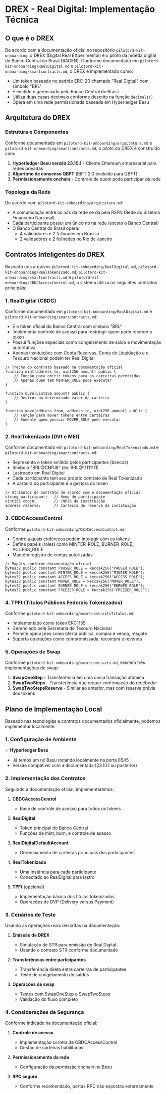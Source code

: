 # DREX - Real Digital: Implementação Técnica

## O que é o DREX

De acordo com a documentação oficial no repositório `pilotord-kit-onboarding`, o DREX (Digital Real EXperimental) é o piloto da moeda digital do Banco Central do Brasil (BACEN). Conforme documentado em `pilotord-kit-onboarding/RealDigital.md` e `pilotord-kit-onboarding/smartcontracts.md`, o DREX é implementado como:

- Um token baseado no padrão ERC-20 chamado "Real Digital" com símbolo "BRL"
- É emitido e gerenciado pelo Banco Central do Brasil
- Utiliza duas casas decimais conforme descrito na função `decimals()`
- Opera em uma rede permissionada baseada em Hyperledger Besu

## Arquitetura do DREX

### Estrutura e Componentes

Conforme documentado em `pilotord-kit-onboarding/arquitetura.md` e `pilotord-kit-onboarding/smartcontracts.md`, o piloto do DREX é construído com:

1. **Hyperledger Besu versão 23.10.1** - Cliente Ethereum empresarial para redes privadas
2. **Algoritmo de consenso QBFT** (IBFT 2.0 evoluído para QBFT)
3. **Permissionamento onchain** - Controle de quem pode participar da rede

### Topologia da Rede

De acordo com `pilotord-kit-onboarding/arquitetura.md`:

- A comunicação entre os nós da rede se dá pela RSFN (Rede do Sistema Financeiro Nacional)
- Cada participante possui um único nó na rede (exceto o Banco Central)
- O Banco Central do Brasil opera:
  - 4 validadores e 2 fullnodes em Brasília
  - 2 validadores e 2 fullnodes no Rio de Janeiro

## Contratos Inteligentes do DREX

Baseado nos arquivos `pilotord-kit-onboarding/RealDigital.md`, `pilotord-kit-onboarding/RealTokenizado.md`, `pilotord-kit-onboarding/smartcontracts.md` e `pilotord-kit-onboarding/CBDCAccessControl.md`, o sistema utiliza os seguintes contratos principais:

### 1. RealDigital (CBDC)

Conforme documentado em `pilotord-kit-onboarding/RealDigital.md` e `pilotord-kit-onboarding/smartcontracts.md`:

- É o token oficial do Banco Central com símbolo "BRL"
- Implementa controle de acesso para restringir quem pode receber o token
- Possui funções especiais como congelamento de saldo e movimentação autoritativa
- Apenas instituições com Conta Reservas, Conta de Liquidação e o Tesouro Nacional podem ter Real Digital

```solidity
// Trecho do contrato baseado na documentação oficial
function mint(address to, uint256 amount) public {
    // Função para emitir tokens para as carteiras permitidas
    // Apenas quem tem MINTER_ROLE pode executar
}

function burn(uint256 amount) public {
    // Destrói um determinado valor da carteira
}

function move(address from, address to, uint256 amount) public {
    // Função para mover tokens entre carteiras
    // Somente quem possuir MOVER_ROLE pode executar
}
```

### 2. RealTokenizado (DVt e MEt)

Conforme documentado em `pilotord-kit-onboarding/RealTokenizado.md` e `pilotord-kit-onboarding/smartcontracts.md`:

- Representa o token emitido pelos participantes (bancos)
- Símbolo "BRL@CNPJ8" (ex: BRL@11111111)
- Lastreado em Real Digital
- Cada participante tem seu próprio contrato de Real Tokenizado
- A carteira do participante é a gestora do token

```solidity
// Atributos do contrato de acordo com a documentação oficial
string participant;   // Nome do participante
uint256 cnpj8;        // CNPJ8 da instituição
address reserve;      // Carteira de reserva da instituição
```

### 3. CBDCAccessControl

Conforme `pilotord-kit-onboarding/CBDCAccessControl.md`:

- Controla quais endereços podem interagir com os tokens
- Define papéis (roles) como MINTER_ROLE, BURNER_ROLE, ACCESS_ROLE
- Mantém registro de contas autorizadas

```solidity
// Papéis conforme documentação oficial
bytes32 public constant PAUSER_ROLE = keccak256("PAUSER_ROLE");
bytes32 public constant MINTER_ROLE = keccak256("MINTER_ROLE");
bytes32 public constant ACCESS_ROLE = keccak256("ACCESS_ROLE");
bytes32 public constant MOVER_ROLE = keccak256("MOVER_ROLE");
bytes32 public constant BURNER_ROLE = keccak256("BURNER_ROLE");
bytes32 public constant FREEZER_ROLE = keccak256("FREEZER_ROLE");
```

### 4. TPFt (Títulos Públicos Federais Tokenizados)

Conforme `pilotord-kit-onboarding/smartcontractsTitulos.md`:

- Implementado como token ERC1155
- Gerenciado pela Secretaria do Tesouro Nacional
- Permite operações como oferta pública, compra e venda, resgate
- Suporta operações como compromissada, recompra e revenda

### 5. Operações de Swap

Conforme `pilotord-kit-onboarding/smartcontracts.md`, existem três implementações de swap:

1. **SwapOneStep** - Transferência em uma única transação atômica
2. **SwapTwoSteps** - Transferência que requer confirmação do recebedor
3. **SwapTwoStepsReserve** - Similar ao anterior, mas com reserva prévia dos tokens

## Plano de Implementação Local

Baseado nas tecnologias e contratos documentados oficialmente, podemos implementar localmente:

### 1. Configuração de Ambiente

✅ **Hyperledger Besu**
- Já temos um nó Besu rodando localmente na porta 8545
- Versão compatível com a documentada (23.10.1 ou posterior)

### 2. Implementação dos Contratos

Seguindo a documentação oficial, implementaremos:

1. **CBDCAccessControl**
   - Base de controle de acesso para todos os tokens

2. **RealDigital**
   - Token principal do Banco Central
   - Funções de mint, burn, e controle de acesso

3. **RealDigitalDefaultAccount**
   - Gerenciamento de carteiras principais dos participantes
   
4. **RealTokenizado**
   - Uma instância para cada participante
   - Conectado ao RealDigital para lastro

5. **TPFt** (opcional)
   - Implementação básica dos títulos tokenizados
   - Operações de DVP (Delivery versus Payment)

### 3. Cenários de Teste

Usando as operações reais descritas na documentação:

1. **Emissão de DREX**
   - Simulação de STR para emissão de Real Digital
   - Usando o contrato STR conforme documentado

2. **Transferências entre participantes**
   - Transferência direta entre carteiras de participantes
   - Teste de congelamento de saldos

3. **Operações de swap**
   - Testes com SwapOneStep e SwapTwoSteps
   - Validação do fluxo completo

### 4. Considerações de Segurança

Conforme indicado na documentação oficial:

1. **Controle de acesso**
   - Implementação correta de CBDCAccessControl
   - Gestão de carteiras habilitadas

2. **Permissionamento da rede**
   - Configuração da permissão onchain no Besu

3. **RPC seguro**
   - Conforme recomendado, portas RPC não expostas externamente 